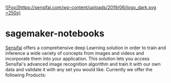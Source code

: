 [![Foo](https://sensifai.com/wp-content/uploads/2019/06/logo_dark.svg =250x)](http://sensifai.com/)
# sagemaker-notebooks
[Sensifai](https://sensifai.com) offers a comprehensive deep Learning solution in order to train and inference a wide variety of concepts from images and videos and incorporate them into your application. This solution lets you access Sensifai's advanced image recognition algorithm and train it with our own data and validate it with any set you would like. 
Currently we offer the following Products:


